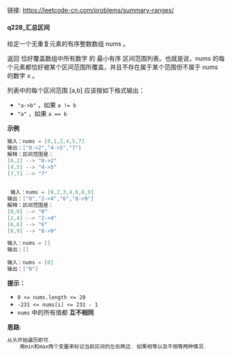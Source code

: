 链接:  https://leetcode-cn.com/problems/summary-ranges/

#### q228_汇总区间

给定一个无重复元素的有序整数数组 nums 。

返回 恰好覆盖数组中所有数字 的 最小有序 区间范围列表。也就是说，nums 的每个元素都恰好被某个区间范围所覆盖，并且不存在属于某个范围但不属于 nums 的数字 x 。

列表中的每个区间范围 [a,b] 应该按如下格式输出：

- `"a->b"` ，如果 `a != b`
- `"a"` ，如果 `a == b`

**示例**

```java
输入：nums = [0,1,2,4,5,7]
输出：["0->2","4->5","7"]
解释：区间范围是：
[0,2] --> "0->2"
[4,5] --> "4->5"
[7,7] --> "7"

    
 输入：nums = [0,2,3,4,6,8,9]
输出：["0","2->4","6","8->9"]
解释：区间范围是：
[0,0] --> "0"
[2,4] --> "2->4"
[6,6] --> "6"
[8,9] --> "8->9"

输入：nums = []
输出：[]
    
输入：nums = [0]
输出：["0"]
```

**提示：**

- `0 <= nums.length <= 20`
- `-231 <= nums[i] <= 231 - 1`
- `nums` 中的所有值都 **互不相同**



**思路**: 

```java
从头开始遍历即可. 
    用min和max两个变量来标记当前区间的左右两边. 如果相等以及不相等两种情况. 
```









